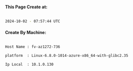 
   
#### This Page Create at:

```bash

2024-10-02 - 07:57:44 UTC

```

#### Create By Machine:

```bash

Host Name : fv-az1272-736

platform  : Linux-6.8.0-1014-azure-x86_64-with-glibc2.35

Ip Local  : 10.1.0.130

```

